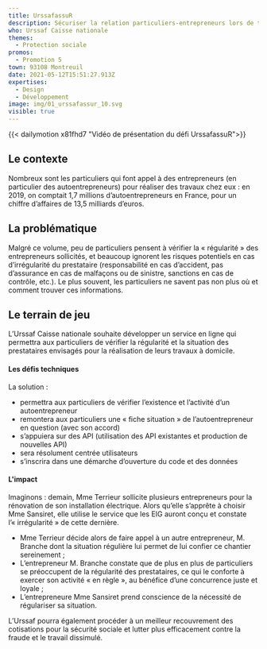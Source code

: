 ```yaml
---
title: UrssafassuR
description: Sécuriser la relation particuliers-entrepreneurs lors de travaux
who: Urssaf Caisse nationale
themes:
  - Protection sociale
promos:
  - Promotion 5
town: 93108 Montreuil
date: 2021-05-12T15:51:27.913Z
expertises:
  - Design
  - Développement
image: img/01_urssafassur_10.svg
visible: true
---
```

{{< dailymotion x81fhd7 "Vidéo de présentation du défi UrssafassuR">}}

## Le contexte

Nombreux sont les particuliers qui font appel à des entrepreneurs (en particulier des autoentrepreneurs) pour réaliser des travaux chez eux : en 2019, on comptait 1,7 millions d’autoentrepreneurs en France, pour un chiffre d’affaires de 13,5 milliards d’euros.

## La problématique

Malgré ce volume, peu de particuliers pensent à vérifier la « régularité » des entrepreneurs sollicités, et beaucoup ignorent les risques potentiels en cas d’irrégularité du prestataire (responsabilité en cas d’accident, pas d’assurance en cas de malfaçons ou de sinistre, sanctions en cas de contrôle, etc.). Le plus souvent, les particuliers ne savent pas non plus où et comment trouver ces informations.

## Le terrain de jeu

L’Urssaf Caisse nationale souhaite développer un service en ligne qui permettra aux particuliers de vérifier la régularité et la situation des prestataires envisagés pour la réalisation de leurs travaux à domicile.

#### Les défis techniques

La solution :

* permettra aux particuliers de vérifier l’existence et l’activité d’un autoentrepreneur
* remontera aux particuliers une « fiche situation » de l’autoentrepreneur en question (avec son accord)
* s’appuiera sur des API (utilisation des API existantes et production de nouvelles API)
* sera résolument centrée utilisateurs
* s’inscrira dans une démarche d’ouverture du code et des données

#### L'impact 

Imaginons : demain, Mme Terrieur sollicite plusieurs entrepreneurs pour la rénovation de son installation électrique. Alors qu’elle s’apprête à choisir Mme Sansiret, elle utilise le service que les EIG auront conçu et constate l’« irrégularité » de cette dernière.

* Mme Terrieur décide alors de faire appel à un autre entrepreneur, M. Branche dont la situation régulière lui permet de lui confier ce chantier sereinement ;
* L’entrepreneur M. Branche constate que de plus en plus de particuliers se préoccupent de la régularité des prestataires, ce qui le conforte à exercer son activité « en règle », au bénéfice d’une concurrence juste et loyale ;
* L’entrepreneure Mme Sansiret prend conscience de la nécessité de régulariser sa situation.

L’Urssaf pourra également procéder à un meilleur recouvrement des cotisations pour la sécurité sociale et lutter plus efficacement contre la fraude et le travail dissimulé.